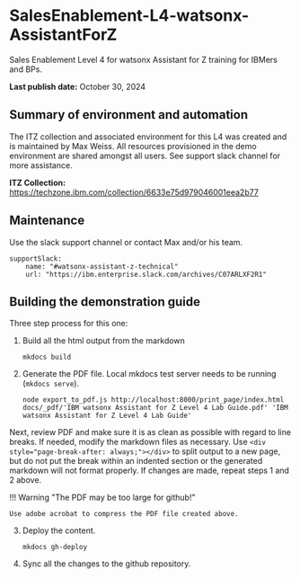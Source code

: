 
# SalesEnablement-L4-watsonx-AssistantForZ
Sales Enablement Level 4 for watsonx Assistant for Z training for IBMers and BPs.

**Last publish date:** October 30, 2024

## Summary of environment and automation

The ITZ collection and associated environment for this L4 was created and is maintained by Max Weiss. All resources provisioned in the demo environment are shared amongst all users. See support slack channel for more assistance.

**ITZ Collection:** <a href="https://techzone.ibm.com/collection/6633e75d979046001eea2b77" target="_blank">https://techzone.ibm.com/collection/6633e75d979046001eea2b77</a>

## Maintenance

Use the slack support channel or contact Max and/or his team.

    supportSlack: 
        name: "#watsonx-assistant-z-technical"
        url: "https://ibm.enterprise.slack.com/archives/C07ARLXF2R1"

## Building the demonstration guide

Three step process for this one:


1. Build all the html output from the markdown

    ```
    mkdocs build
    ```

2. Generate the PDF file. Local mkdocs test server needs to be running (```mkdocs serve```).

    ```
    node export_to_pdf.js http://localhost:8000/print_page/index.html docs/_pdf/'IBM watsonx Assistant for Z Level 4 Lab Guide.pdf' 'IBM watsonx Assistant for Z Level 4 Lab Guide'
    ```

Next, review PDF and make sure it is as clean as possible with regard to line breaks. If needed, modify the markdown files as necessary. Use ```<div style="page-break-after: always;"></div>``` to split output to a new page, but do not put the break within an indented section or the generated markdown will not format properly. If changes are made, repeat steps 1 and 2 above. 

!!! Warning "The PDF may be too large for github!"

    Use adobe acrobat to compress the PDF file created above.

3. Deploy the content.

    ```
    mkdocs gh-deploy
    ```

4. Sync all the changes to the github repository.